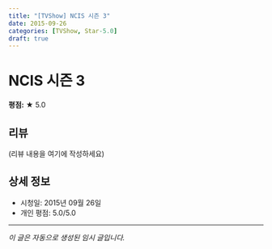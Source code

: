 ```yaml
---
title: "[TVShow] NCIS 시즌 3"
date: 2015-09-26
categories: [TVShow, Star-5.0]
draft: true
---
```


# NCIS 시즌 3

**평점:** ★ 5.0

## 리뷰

(리뷰 내용을 여기에 작성하세요)

## 상세 정보

- 시청일: 2015년 09월 26일
- 개인 평점: 5.0/5.0

---

*이 글은 자동으로 생성된 임시 글입니다.*
